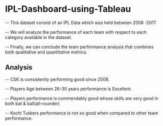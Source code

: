 # IPL-Dashboard-using-Tableau

-- This dataset consist of an IPL Data which was held between 2008 -2017

-- We will analyze the performance of each team with respect to each category available in the dataset.

-- Finally, we can conclude the team performance analysis that combines both qualitative and quantitative metrics. 

## Analysis

-- CSK is consistently performing good since 2008.

-- Players Age between 26-30 years performance is Excellent.

-- Players performance is commendably good whose skills are very good in both bat & ball(all-rounder)

-- Kochi Tuskers performance is not so good when compared to other team performance.

